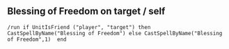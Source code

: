## Blessing of Freedom on target / self
```
/run if UnitIsFriend ("player", "target") then CastSpellByName("Blessing of Freedom") else CastSpellByName("Blessing of Freedom",1)  end
```